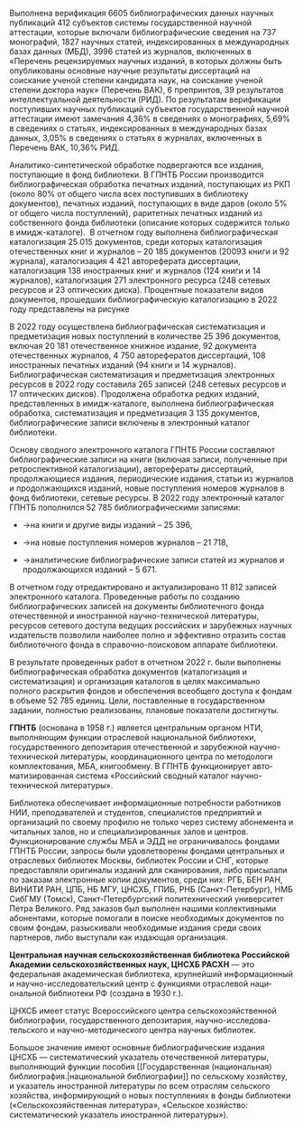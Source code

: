 Выполнена верификация 6605 библиографических данных научных публикаций 412 субъектов системы государственной научной аттестации, которые включали библиографические сведения на 737 монографий, 1827 научных статей, индексированных в международных базах данных (МБД), 3996 статей из журналов, включенных в «Перечень рецензируемых научных изданий, в которых должны быть опубликованы основные научные результаты диссертаций на соискание ученой степени кандидата наук, на соискание ученой степени доктора наук» (Перечень ВАК), 6 препринтов, 39 результатов интеллектуальной деятельности (РИД). По результатам верификации поступивших научных публикаций субъектов государственной научной аттестации имеют замечания 4,36% в сведениях о монографиях, 5,69% в сведениях о статьях, индексированных в международных базах данных, 3,05% в сведениях о статьях в журналах, включенных в Перечень ВАК, 10,36% РИД.

Аналитико-синтетической обработке подвергаются все издания, поступающие в фонд библиотеки. В ГПНТБ России производится библиографическая обработка печатных изданий, поступающих из РКП (около 80% от общего числа всех поступивших в библиотеку документов), печатных изданий, поступающих в виде даров (около 5% от общего числа поступлений), раритетных печатных изданий из собственного фонда библиотеки (описание которых содержится только в имидж-каталоге).  В отчетном году выполнена библиографическая каталогизация 25 015 документов, среди которых каталогизация отечественных книг и журналов – 20 185 документов (20093 книги и 92 журнала), каталогизация 4 421 автореферата диссертации, каталогизация 138 иностранных книг и журналов (124 книги и 14 журналов), каталогизация 271 электронного ресурса (248 сетевых ресурсов и 23 оптических диска). Процентные показатели видов документов, прошедших библиографическую каталогизацию в 2022 году представлены на рисунке

В 2022 году осуществлена библиографическая систематизация и предметизация новых поступлений в количестве 25 396 документов, включая 20 181 отечественное книжное издание, 92 документа отечественных журналов, 4 750 авторефератов диссертаций, 108 иностранных печатных изданий (94 книги и 14 журналов). Библиографическая систематизация и предметизация электронных ресурсов в 2022 году составила 265 записей (248 сетевых ресурсов и 17 оптических дисков). Продолжена обработка редких изданий, представленных в имидж-каталоге, выполнена библиографическая обработка, систематизация и предметизация 3 135 документов, библиографические записи включены в электронный каталог библиотеки.

Основу сводного электронного каталога ГПНТБ России составляют библиографические записи на книги (включая записи, полученные при ретроспективной каталогизации), авторефераты диссертаций, продолжающиеся издания, периодические издания, статьи из журналов и продолжающихся изданий, новые поступления номеров журналов в фонд библиотеки, сетевые ресурсы. В 2022 году электронный каталог ГПНТБ пополнился 52 785 библиографическими записями:

- →на книги и другие виды изданий – 25 396,
    
- →на новые поступления номеров журналов – 21 718,
    
- →аналитические библиографические записи статей из журналов и продолжающихся изданий – 5 671.
    

В отчетном году отредактировано и актуализировано 11 812 записей электронного каталога. Проведенные работы по созданию библиографических записей на документы библиотечного фонда отечественной и иностранной научно-технической литературы, ресурсов сетевого доступа ведущих российских и зарубежных научных издательств позволили наиболее полно и эффективно отразить состав библиотечного фонда в справочно-поисковом аппарате библиотеки.

В результате проведенных работ в отчетном 2022 г. были выполнены библиографическая обработка документов (каталогизация и систематизация) и организация каталогов в целях максимально полного раскрытия фондов и обеспечения всеобщего доступа к фондам в объеме 52 785 единиц. Цели, поставленные в государственном задании, полностью реализованы, плановые показатели достигнуты.

**ГПНТБ** (основана в 1958 г.) является центральным органом НТИ, выполняющим функции отраслевой национальной библиотеки, государственного депозитария отечественной и зарубежной научно-технической литературы, координационного центра по методологи комплектования, МБА, книгообмену. В ГПНТБ функционирует авто­матизированная система «Российский сводный каталог научно-технической литературы».

Библиотека обеспечивает информационные потребности работников НИИ, преподавателей и студентов, специалистов предприятий и организаций по своему профилю не только через систему абонемента и читальных залов, но и специализированных залов и центров.
Функционирование службы МБА и ЭДД не ограничивалось фондами ГПНТБ России, запросы были удовлетворены фондами центральных и отраслевых библиотек Москвы, библиотек России и СНГ, которые предоставляли оригиналы изданий для сканирования, либо присылали по заказам электронные копии документов, среди них: РГБ, БЕН РАН, ВИНИТИ РАН, ЦПБ, НБ МГУ, ЦНСХБ, ГПИБ, РНБ (Санкт-Петербург), НМБ СибГМУ (Томск), Санкт-Петербургский политехнический университет Петра Великого. Ряд заказов был выполнен нашими коллективными абонентами, которые помогали в поиске необходимых документов по своим фондам, разыскивали необходимые издания среди своих партнеров, либо выступали как издающая организация.


**Центральная научная сельскохозяйственная библиотека Российской Академии сельскохозяйственных наук, ЦНСХБ РАСХН** — это федеральная академическая библиотека, крупнейший информацион­ный и научно-исследовательский центр с функциями отраслевой наци­ональной библиотеки РФ (создана в 1930 г.).

ЦНХСБ имеет статус Всероссийского центра сельскохозяйствен­ной библиографии, государственного депозитария, научно-исследова­тельского и научно-методического центра научных библиотек.

Большое значение имеют основные библиографические издания ЦНСХБ — систематический указатель отечественной литературы, выполняющий функции пособия [[Государственная (национальная) библиография.|национальной библиографии]] по сельскому хозяйству, и указатель иностранной литературы по всем от­раслям сельского хозяйства, информирующий о новых поступлениях в фонды библиотеки («Сельскохозяйственная литература», «Сельское хозяйство: систематический указатель иностранной литературы»).
